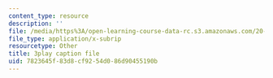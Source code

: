```yaml
---
content_type: resource
description: ''
file: /media/https%3A/open-learning-course-data-rc.s3.amazonaws.com/20-219-becoming-the-next-bill-nye-writing-and-hosting-the-educational-show-january-iap-2015/7823645f83d8cf9254d086d90455190b_Docl3KOqnHI.srt
file_type: application/x-subrip
resourcetype: Other
title: 3play caption file
uid: 7823645f-83d8-cf92-54d0-86d90455190b
---
```

